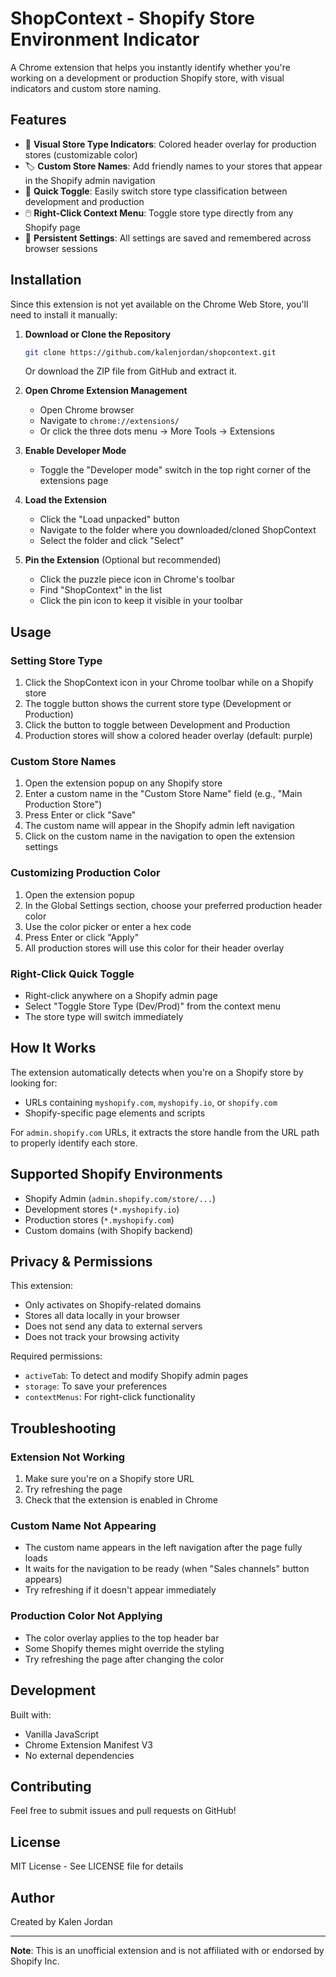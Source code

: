 # ShopContext - Shopify Store Environment Indicator

A Chrome extension that helps you instantly identify whether you're working on a development or production Shopify store, with visual indicators and custom store naming.

## Features

- 🎨 **Visual Store Type Indicators**: Colored header overlay for production stores (customizable color)
- 🏷️ **Custom Store Names**: Add friendly names to your stores that appear in the Shopify admin navigation
- 🔄 **Quick Toggle**: Easily switch store type classification between development and production
- 🖱️ **Right-Click Context Menu**: Toggle store type directly from any Shopify page
- 💾 **Persistent Settings**: All settings are saved and remembered across browser sessions

## Installation

Since this extension is not yet available on the Chrome Web Store, you'll need to install it manually:

1. **Download or Clone the Repository**
   ```bash
   git clone https://github.com/kalenjordan/shopcontext.git
   ```
   Or download the ZIP file from GitHub and extract it.

2. **Open Chrome Extension Management**
   - Open Chrome browser
   - Navigate to `chrome://extensions/`
   - Or click the three dots menu → More Tools → Extensions

3. **Enable Developer Mode**
   - Toggle the "Developer mode" switch in the top right corner of the extensions page

4. **Load the Extension**
   - Click the "Load unpacked" button
   - Navigate to the folder where you downloaded/cloned ShopContext
   - Select the folder and click "Select"

5. **Pin the Extension** (Optional but recommended)
   - Click the puzzle piece icon in Chrome's toolbar
   - Find "ShopContext" in the list
   - Click the pin icon to keep it visible in your toolbar

## Usage

### Setting Store Type

1. Click the ShopContext icon in your Chrome toolbar while on a Shopify store
2. The toggle button shows the current store type (Development or Production)
3. Click the button to toggle between Development and Production
4. Production stores will show a colored header overlay (default: purple)

### Custom Store Names

1. Open the extension popup on any Shopify store
2. Enter a custom name in the "Custom Store Name" field (e.g., "Main Production Store")
3. Press Enter or click "Save"
4. The custom name will appear in the Shopify admin left navigation
5. Click on the custom name in the navigation to open the extension settings

### Customizing Production Color

1. Open the extension popup
2. In the Global Settings section, choose your preferred production header color
3. Use the color picker or enter a hex code
4. Press Enter or click "Apply"
5. All production stores will use this color for their header overlay

### Right-Click Quick Toggle

- Right-click anywhere on a Shopify admin page
- Select "Toggle Store Type (Dev/Prod)" from the context menu
- The store type will switch immediately

## How It Works

The extension automatically detects when you're on a Shopify store by looking for:
- URLs containing `myshopify.com`, `myshopify.io`, or `shopify.com`
- Shopify-specific page elements and scripts

For `admin.shopify.com` URLs, it extracts the store handle from the URL path to properly identify each store.

## Supported Shopify Environments

- Shopify Admin (`admin.shopify.com/store/...`)
- Development stores (`*.myshopify.io`)
- Production stores (`*.myshopify.com`)
- Custom domains (with Shopify backend)

## Privacy & Permissions

This extension:
- Only activates on Shopify-related domains
- Stores all data locally in your browser
- Does not send any data to external servers
- Does not track your browsing activity

Required permissions:
- `activeTab`: To detect and modify Shopify admin pages
- `storage`: To save your preferences
- `contextMenus`: For right-click functionality

## Troubleshooting

### Extension Not Working

1. Make sure you're on a Shopify store URL
2. Try refreshing the page
3. Check that the extension is enabled in Chrome

### Custom Name Not Appearing

- The custom name appears in the left navigation after the page fully loads
- It waits for the navigation to be ready (when "Sales channels" button appears)
- Try refreshing if it doesn't appear immediately

### Production Color Not Applying

- The color overlay applies to the top header bar
- Some Shopify themes might override the styling
- Try refreshing the page after changing the color

## Development

Built with:
- Vanilla JavaScript
- Chrome Extension Manifest V3
- No external dependencies

## Contributing

Feel free to submit issues and pull requests on GitHub!

## License

MIT License - See LICENSE file for details

## Author

Created by Kalen Jordan

---

**Note**: This is an unofficial extension and is not affiliated with or endorsed by Shopify Inc.